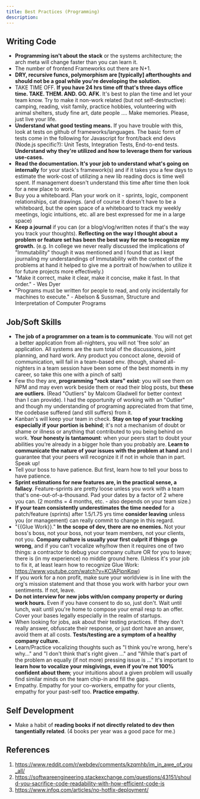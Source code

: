 ```yaml
---
title: Best Practices (Programming)
description:
---
```


## Writing Code

- **Programming isn't about the stack** or the systems architecture; the arch meta will change faster than you can learn it.
- The number of frontend Frameworks out there are N+1.
- **DRY, recursive funcs, polymorphism are [typically] afterthoughts and should not be a goal while you're developing the solution.**
- TAKE TIME OFF. **If you have 24 hrs time off that's three days office time. TAKE. THEM. AND. GO. AFK**. It's best to plan the time and let your team know. Try to make it non-work related (but not self-destructive): camping, reading, visit family, practice hobbies, volunteering with animal shelters, study fine art, date people .... Make memories. Please, just live your life.
- **Understand what good testing means.** If you have trouble with this, look at tests on github of frameworks/languages. The basic form of tests come in the following for Javascript for front/back end devs (Node.js specific?): Unit Tests, Integration Tests, End-to-end tests. **Understand why they're utilized and how to leverage them for various use-cases.**
- **Read the documentation. It's your job to understand what's going on internally** for your stack's framework(s) and if it takes you a few days to estimate the work-cost of utilizing a new lib reading docs is time well spent. If management doesn't understand this time after time then look for a new place to work.
- Buy you a whiteboard. Plan your work on it - sprints, logic, component relationships, cat drawings. (and of course it doesn't have to be a whiteboard, but the open space of a whiteboard to track my weekly meetings, logic intuitions, etc. all are best expressed for me in a large space)
- **Keep a journal** if you can (or a blog/vlog/written notes if that's the way you track your thoughts). **Reflecting on the way I thought about a problem or feature set has been the best way for me to recognize my growth.** (e.g. In college we never really discussed the implications of "Immutability" though it was mentioned and I found that as I kept journaling my understandings of Immutability with the context of the problems at hand it helped to give me a portrait of how/when to utilize it for future projects more effectively.)
- "Make it correct, make it clear, make it concise, make it fast. In that order." - Wes Dyer
- "Programs must be written for people to read, and only incidentally for machines to execute." - Abelson & Sussman, Structure and Interpretation of Computer Programs

## Job/Soft Skills

- **The job of a programmer on a team is to communicate**. You will not get a better application from all-nighters, you will not 'free solo' an application. All systems are the sum total of the discussions, joint planning, and hard work. Any product you concoct alone, devoid of communication, will fail in a team-based env. (though, shared all-nighters in a team session have been some of the best moments in my career, so take this one with a pinch of salt)
- Few tho they are, **programming "rock stars" exist**: you will see them on NPM and may even work beside them or read their blog posts, but **these are outliers**. (Read "Outliers" by Malcom Gladwell for better context than I can provide). I had the opportunity of working with an "Outlier" and though my understanding of programing appreciated from that time, the codebase suffered (and still suffers) from it.
- Kanban's will keep your team in check. **Stay on top of your tracking especially if your portion is behind**; it's not a mechanism of doubt or shame or illness or anything that contributed to you being behind on work. **Your honesty is tantamount**: when your peers start to doubt your abilities you're already in a bigger hole than you probably are. **Learn to communicate the nature of your issues with the problem at hand** and I guarantee that your peers will recognize it if not in whole than in part. Speak up!
- Tell your boss to have patience. But first, learn how to tell your boss to have patience.
- **Sprint estimations for new features are, in the practical sense, a fallacy**. Feature-sprints are pretty loose unless you work with a team that's one-out-of-a-thousand. Pad your dates by a factor of 2 where you can. (2 months = 4 months, etc. - also depends on your team size.)
- **If your team consistently underestimates the time needed** for a patch/feature (sprints) after 1.5/1.75 yrs time **consider leaving** unless you (or management) can really commit to change in this regard.
- "{{Glue Work}}." **In the scope of dev, there are no enemies.** Not your boss's boss, not your boss, not your team members, not your clients, not you. **Company culture is usually your first culprit if things go wrong**, and if you can't vocalize why/how then it requires one of two things: a contractor to debug your company culture OR for you to leave; there is (in my experience) no middle ground here. (Unless it's your job to fix it, at least learn how to recognize Glue Work: https://www.youtube.com/watch?v=KClAPipnKqw)
- If you work for a non profit, make sure your worldview is in line with the org's mission statement and that those you work with harbor your own sentiments. If not, leave.
- **Do not interview for new jobs with/on company property or during work hours.** Even if you have consent to do so, just don't. Wait until lunch, wait until you're home to compose your email resp to an offer. Cover your bases legally especially in the realm of startups.
- When looking for jobs, ask about their testing practices. If they don't really answer, obfuscate their response, or just dont have an answer, avoid them at all costs. **Tests/testing are a symptom of a healthy company culture.**
- Learn/Practice vocalizing thoughts such as "I think you're wrong, here's why..." and "I don't think that's right given ..." and "While that's part of the problem an equally (if not more) pressing issue is ..." It's important to **learn how to vocalize your misgivings, even if you're not 100% confident about them**; your intuitions about a given problem will usually find similar minds on the team chip-in and fill the gaps.
- Empathy. Empathy for your co-workers, empathy for your clients, empathy for your past-self too. **Practice empathy.**

## Self Development

- Make a habit of **reading books if not directly related to dev then tangentially related**. (4 books per year was a good pace for me.)

## References

1. https://www.reddit.com/r/webdev/comments/kzqmhb/im_in_awe_of_you_all/
2. https://softwareengineering.stackexchange.com/questions/43151/should-you-sacrifice-code-readability-with-how-efficient-code-is
3. https://www.infoq.com/articles/no-hotfix-deployment/